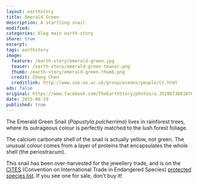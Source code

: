 ```yaml
---
layout: earthstory
title: Emerald Green
description: A startling snail
modified:
categories: blog main earth-story
share: true
excerpt:
tags: earthstory
image:
  feature: /earth-story/emerald-green.jpg
  teaser: /earth-story/emerald-green-teaser.png
  thumb: /earth-story/emerald-green-thumb.png
  credit: Chong Chen
  creditlink: http://www.zoo.ox.ac.uk/group/oceans/people/CC.html
ads: false
original: https://www.facebook.com/TheEarthStory/photos/a.352867368107647.80532.352857924775258/890703327657379
date: 2015-06-19
published: true
---
```


The Emerald Green Snail (*Papustyla pulcherrima*) lives in rainforest trees, where its outrageous colour is perfectly matched to the lush forest foliage.

The calcium carbonate shell of the snail is actually yellow, not green. The unusual colour comes from a layer of proteins that encapsulates the whole shell (the periostracum).

This snail has been over-harvested for the jewellery trade, and is on the [CITES](http://www.cites.org/eng/disc/what.php) (Convention on International Trade in Endangered Species) [protected species list](http://www.cites.org/eng/app/appendices.php). If you see one for sale, don't buy it!
